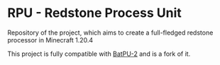 # RPU - Redstone Process Unit
Repository of the project, which aims to create a full-fledged redstone processor in Minecraft 1.20.4

This project is fully compatible with [BatPU-2](https://github.com/mattbatwings/BatPU-2) and is a fork of it.
